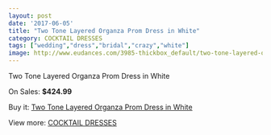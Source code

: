 ```yaml
---
layout: post
date: '2017-06-05'
title: "Two Tone Layered Organza Prom Dress in White"
category: COCKTAIL DRESSES
tags: ["wedding","dress","bridal","crazy","white"]
image: http://www.eudances.com/3985-thickbox_default/two-tone-layered-organza-prom-dress-in-white.jpg
---
```

Two Tone Layered Organza Prom Dress in White

On Sales: **$424.99**
<a href="https://www.eudances.com/en/cocktail-dresses/1331-two-tone-layered-organza-prom-dress-in-white.html"><amp-img layout="responsive" width="600" height="600" src="//www.eudances.com/3985-thickbox_default/two-tone-layered-organza-prom-dress-in-white.jpg" alt="Two Tone Layered Organza Prom Dress in White 0" /></a>

Buy it: [Two Tone Layered Organza Prom Dress in White](https://www.eudances.com/en/cocktail-dresses/1331-two-tone-layered-organza-prom-dress-in-white.html "Two Tone Layered Organza Prom Dress in White")

View more: [COCKTAIL DRESSES](https://www.eudances.com/en/14-cocktail-dresses "COCKTAIL DRESSES")